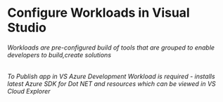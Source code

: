 # Configure Workloads in Visual Studio

###### Workloads are pre-configured build of tools that are grouped to enable developers to build,create solutions
###### To Publish app in VS Azure Development Workload is required - installs latest Azure SDK for Dot NET and resources which can be viewed in VS Cloud Explorer
